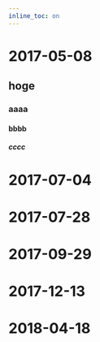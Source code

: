 ```yaml
---
inline_toc: on
---
```


# 2017-05-08
## hoge
### aaaa
#### bbbb
##### cccc

# 2017-07-04
# 2017-07-28
# 2017-09-29
# 2017-12-13
# 2018-04-18
